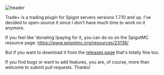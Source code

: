 ![header](https://image.ibb.co/i68Xxy/Trade.png)

Trade+ is a trading plugin for Spigot servers versions 1.7.10 and up. I've decided to open-source it since I don't have much time to work on it anymore.

If you feel like 'donating'/paying for it, you can do so on the SpigotMC resource page: https://www.spigotmc.org/resources/23138/

But if you want to download it from the [releases page](https://github.com/Trophonix/TradePlus/releases) that's totally fine too.

If you find bugs or want to add features, you are, of course, more than welcome to submit pull requests. Thanks!
